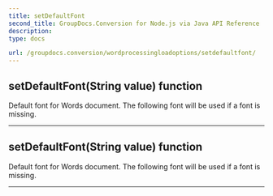 ```yaml
---
title: setDefaultFont
second_title: GroupDocs.Conversion for Node.js via Java API Reference
description: 
type: docs

url: /groupdocs.conversion/wordprocessingloadoptions/setdefaultfont/
---
```


## setDefaultFont(String value)  function

 Default font for Words document. The following font will be used if a font is missing.
 


---


## setDefaultFont(String value)  function

 Default font for Words document. The following font will be used if a font is missing.
 


---


